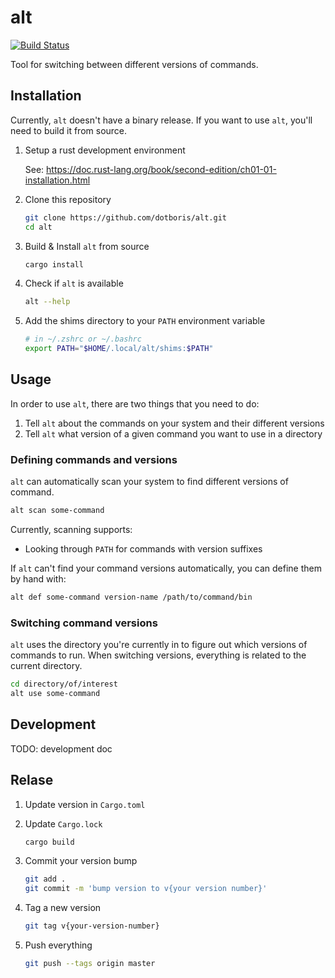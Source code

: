 # alt

[![Build Status](https://travis-ci.org/dotboris/alt.svg?branch=master)](https://travis-ci.org/dotboris/alt)

Tool for switching between different versions of commands.

## Installation

Currently, `alt` doesn't have a binary release. If you want to use `alt`, you'll
need to build it from source.

1.  Setup a rust development environment

    See: https://doc.rust-lang.org/book/second-edition/ch01-01-installation.html

1.  Clone this repository

    ```sh
    git clone https://github.com/dotboris/alt.git
    cd alt
    ```

1.  Build & Install `alt` from source

    ```sh
    cargo install
    ```

1.  Check if `alt` is available

    ```sh
    alt --help
    ```

1.  Add the shims directory to your `PATH` environment variable

    ```sh
    # in ~/.zshrc or ~/.bashrc
    export PATH="$HOME/.local/alt/shims:$PATH"
    ```

## Usage

In order to use `alt`, there are two things that you need to do:

1.  Tell `alt` about the commands on your system and their different versions
1.  Tell `alt` what version of a given command you want to use in a directory

### Defining commands and versions

`alt` can automatically scan your system to find different versions of command.

```sh
alt scan some-command
```

Currently, scanning supports:

- Looking through `PATH` for commands with version suffixes

If `alt` can't find your command versions automatically, you can define them
by hand with:

```sh
alt def some-command version-name /path/to/command/bin
```

### Switching command versions

`alt` uses the directory you're currently in to figure out which versions of
commands to run. When switching versions, everything is related to the current
directory.

```sh
cd directory/of/interest
alt use some-command
```

## Development

TODO: development doc

## Relase

1.  Update version in `Cargo.toml`
1.  Update `Cargo.lock`

    ```sh
    cargo build
    ```

1.  Commit your version bump

    ```sh
    git add .
    git commit -m 'bump version to v{your version number}'
    ```

1.  Tag a new version

    ```sh
    git tag v{your-version-number}
    ```

1.  Push everything

    ```sh
    git push --tags origin master
    ```
